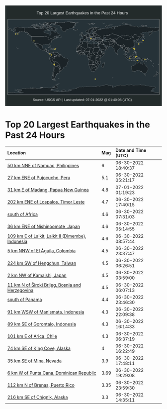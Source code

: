 ![Map](./map.png)

# Top 20 Largest Earthquakes in the Past 24 Hours

| Location | Mag | Date and Time (UTC) |
|:---|:---|:---|
| [50 km NNE of Namuac, Philippines](https://earthquake.usgs.gov/earthquakes/eventpage/us6000hywe) | 6 | 06-30-2022 18:40:37 |
| [27 km ENE of Pujocucho, Peru](https://earthquake.usgs.gov/earthquakes/eventpage/us6000hyq6) | 5.1 | 06-30-2022 05:21:17 |
| [31 km E of Madang, Papua New Guinea](https://earthquake.usgs.gov/earthquakes/eventpage/us6000hz05) | 4.8 | 07-01-2022 01:19:23 |
| [202 km ENE of Lospalos, Timor Leste](https://earthquake.usgs.gov/earthquakes/eventpage/us6000hyw3) | 4.7 | 06-30-2022 17:40:15 |
| [south of Africa](https://earthquake.usgs.gov/earthquakes/eventpage/us6000hyqu) | 4.6 | 06-30-2022 07:31:03 |
| [36 km ENE of Nishinoomote, Japan](https://earthquake.usgs.gov/earthquakes/eventpage/us6000hyq7) | 4.6 | 06-30-2022 05:14:55 |
| [109 km E of Laikit, Laikit II (Dimembe), Indonesia](https://earthquake.usgs.gov/earthquakes/eventpage/us6000hyr9) | 4.6 | 06-30-2022 08:57:44 |
| [5 km NNW of El Águila, Colombia](https://earthquake.usgs.gov/earthquakes/eventpage/us6000hyzh) | 4.5 | 06-30-2022 23:37:47 |
| [224 km SW of Hengchun, Taiwan](https://earthquake.usgs.gov/earthquakes/eventpage/us6000hyqi) | 4.5 | 06-30-2022 06:26:51 |
| [2 km NW of Kamaishi, Japan](https://earthquake.usgs.gov/earthquakes/eventpage/us6000hypy) | 4.5 | 06-30-2022 03:59:00 |
| [11 km N of Široki Brijeg, Bosnia and Herzegovina](https://earthquake.usgs.gov/earthquakes/eventpage/us6000hyqe) | 4.5 | 06-30-2022 06:07:13 |
| [south of Panama](https://earthquake.usgs.gov/earthquakes/eventpage/us6000hyzk) | 4.4 | 06-30-2022 23:46:30 |
| [91 km WSW of Manismata, Indonesia](https://earthquake.usgs.gov/earthquakes/eventpage/us6000hyz4) | 4.3 | 06-30-2022 22:09:38 |
| [89 km SE of Gorontalo, Indonesia](https://earthquake.usgs.gov/earthquakes/eventpage/us6000hyvg) | 4.3 | 06-30-2022 16:14:33 |
| [101 km E of Arica, Chile](https://earthquake.usgs.gov/earthquakes/eventpage/us6000hyql) | 4.3 | 06-30-2022 06:37:19 |
| [74 km SE of King Cove, Alaska](https://earthquake.usgs.gov/earthquakes/eventpage/us6000hyvi) | 4 | 06-30-2022 16:22:49 |
| [35 km SE of Mina, Nevada](https://earthquake.usgs.gov/earthquakes/eventpage/nn00842016) | 3.9 | 06-30-2022 17:48:11 |
| [6 km W of Punta Cana, Dominican Republic](https://earthquake.usgs.gov/earthquakes/eventpage/pr2022181000) | 3.69 | 06-30-2022 19:29:08 |
| [112 km N of Brenas, Puerto Rico](https://earthquake.usgs.gov/earthquakes/eventpage/pr71356838) | 3.35 | 06-30-2022 23:59:30 |
| [216 km SE of Chignik, Alaska](https://earthquake.usgs.gov/earthquakes/eventpage/us6000hytx) | 3.3 | 06-30-2022 14:35:11 |
